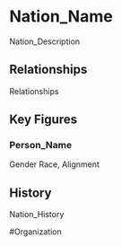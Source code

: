 # Nation_Name
Nation_Description

## Relationships
Relationships

## Key Figures
### Person_Name
Gender Race, Alignment

## History 
Nation_History

#Organization